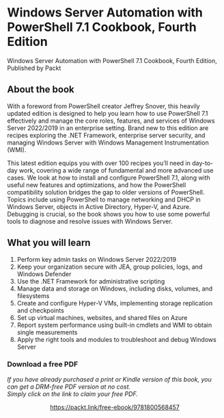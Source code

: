 # Windows Server Automation with PowerShell 7.1 Cookbook, Fourth Edition
Windows Server Automation with PowerShell 7.1 Cookbook, Fourth Edition, Published by Packt

## About the book
With a foreword from PowerShell creator Jeffrey Snover, this heavily updated edition is designed to help you learn how to use PowerShell 7.1 effectively and manage the core roles, features, and services of Windows Server 2022/2019 in an enterprise setting. Brand new to this edition are recipes exploring the .NET Framework, enterprise server security, and managing Windows Server with Windows Management Instrumentation (WMI).

This latest edition equips you with over 100 recipes you’ll need in day-to-day work, covering a wide range of fundamental and more advanced use cases. We look at how to install and configure PowerShell 7.1, along with useful new features and optimizations, and how the PowerShell compatibility solution bridges the gap to older versions of PowerShell. Topics include using PowerShell to manage networking and DHCP in Windows Server, objects in Active Directory, Hyper-V, and Azure. Debugging is crucial, so the book shows you how to use some powerful tools to diagnose and resolve issues with Windows Server.

## What you will learn
1. Perform key admin tasks on Windows Server 2022/2019
2. Keep your organization secure with JEA, group policies, logs, and Windows Defender
3. Use the .NET Framework for administrative scripting
4. Manage data and storage on Windows, including disks, volumes, and filesystems
5. Create and configure Hyper-V VMs, implementing storage replication and checkpoints
6. Set up virtual machines, websites, and shared files on Azure
7. Report system performance using built-in cmdlets and WMI to obtain single measurements
8. Apply the right tools and modules to troubleshoot and debug Windows Server
### Download a free PDF

 <i>If you have already purchased a print or Kindle version of this book, you can get a DRM-free PDF version at no cost.<br>Simply click on the link to claim your free PDF.</i>
<p align="center"> <a href="https://packt.link/free-ebook/9781800568457">https://packt.link/free-ebook/9781800568457 </a> </p>